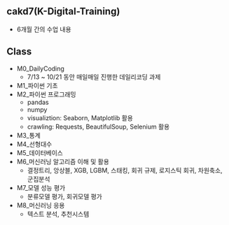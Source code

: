 ## cakd7(K-Digital-Training)
- 6개월 간의 수업 내용

## Class
- M0_DailyCoding
  - 7/13 ~ 10/21 동안 매일매일 진행한 데일리코딩 과제 
- M1_파이썬 기초
- M2_파이썬 프로그래밍
  - pandas
  - numpy
  - visualiztion: Seaborn, Matplotlib 활용
  - crawling: Requests, BeautifulSoup, Selenium 활용
- M3_통계
- M4_선형대수
- M5_데이터베이스
- M6_머신러닝 알고리즘 이해 및 활용
  - 결정트리, 앙상블, XGB, LGBM, 스태킹, 회귀 규제, 로지스틱 회귀, 차원축소, 군집분석
- M7_모델 성능 평가
  - 분류모델 평가, 회귀모델 평가
- M8_머신러닝 응용
  - 텍스트 분석, 추천시스템
